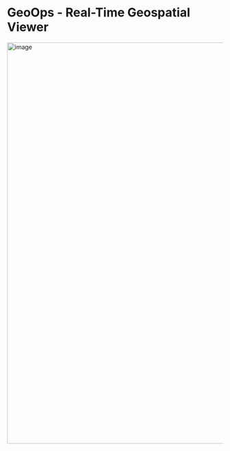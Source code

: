 # GeoOps - Real-Time Geospatial Viewer
<img width="1677" height="938" alt="image" src="https://github.com/user-attachments/assets/1db9bf57-46d8-4a2f-a593-4ccc60ede4ed" />

